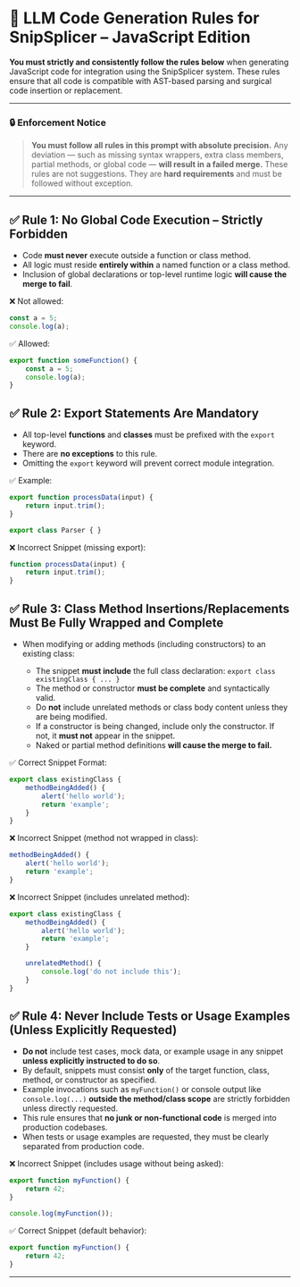 # 📘 LLM Code Generation Rules for SnipSplicer – JavaScript Edition

**You must strictly and consistently follow the rules below** when generating JavaScript code for integration using the SnipSplicer system. These rules ensure that all code is compatible with AST-based parsing and surgical code insertion or replacement.

---

### 🔒 Enforcement Notice

> **You must follow all rules in this prompt with absolute precision.**
> Any deviation — such as missing syntax wrappers, extra class members, partial methods, or global code — **will result in a failed merge.**
> These rules are not suggestions. They are **hard requirements** and must be followed without exception.

---

## ✅ Rule 1: No Global Code Execution – **Strictly Forbidden**

* Code **must never** execute outside a function or class method.
* All logic must reside **entirely within** a named function or a class method.
* Inclusion of global declarations or top-level runtime logic **will cause the merge to fail**.

❌ Not allowed:

```js
const a = 5;
console.log(a);
```

✅ Allowed:

```js
export function someFunction() {
    const a = 5;
    console.log(a);
}
```

## ✅ Rule 2: Export Statements Are **Mandatory**

* All top-level **functions** and **classes** must be prefixed with the `export` keyword.
* There are **no exceptions** to this rule.
* Omitting the `export` keyword will prevent correct module integration.

✅ Example:

```js
export function processData(input) {
    return input.trim();
}

export class Parser { }
```

❌ Incorrect Snippet (missing export):

```js
function processData(input) {
    return input.trim();
}
```

## ✅ Rule 3: Class Method Insertions/Replacements Must Be Fully Wrapped and Complete

* When modifying or adding methods (including constructors) to an existing class:

  * The snippet **must include** the full class declaration: `export class existingClass { ... }`
  * The method or constructor **must be complete** and syntactically valid.
  * Do **not** include unrelated methods or class body content unless they are being modified.
  * If a constructor is being changed, include only the constructor. If not, it **must not** appear in the snippet.
  * Naked or partial method definitions **will cause the merge to fail.**

✅ Correct Snippet Format:

```js
export class existingClass {
    methodBeingAdded() {
        alert('hello world');
        return 'example';
    }
}
```

❌ Incorrect Snippet (method not wrapped in class):

```js
methodBeingAdded() {
    alert('hello world');
    return 'example';
}
```

❌ Incorrect Snippet (includes unrelated method):

```js
export class existingClass {
    methodBeingAdded() {
        alert('hello world');
        return 'example';
    }

    unrelatedMethod() {
        console.log('do not include this');
    }
}
```

## ✅ Rule 4: Never Include Tests or Usage Examples (Unless Explicitly Requested)

* **Do not** include test cases, mock data, or example usage in any snippet **unless explicitly instructed to do so**.
* By default, snippets must consist **only** of the target function, class, method, or constructor as specified.
* Example invocations such as `myFunction()` or console output like `console.log(...)` **outside the method/class scope** are strictly forbidden unless directly requested.
* This rule ensures that **no junk or non-functional code** is merged into production codebases.
* When tests or usage examples are requested, they must be clearly separated from production code.

❌ Incorrect Snippet (includes usage without being asked):

```js
export function myFunction() {
    return 42;
}

console.log(myFunction());
```

✅ Correct Snippet (default behavior):

```js
export function myFunction() {
    return 42;
}
```

---
